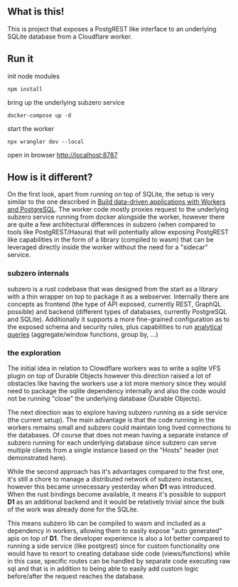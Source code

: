## What is this!

This is project that exposes a PostgREST like interface to an underlying SQLite database from a Cloudflare worker.

## Run it

init node modules
```
npm install
```

bring up the underlying subzero service
```
docker-compose up -d
```

start the worker
```
npx wrangler dev --local
```

open in browser [http://localhost:8787](http://localhost:8787)

## How is it different?

On the first look, apart from running on top of SQLite, the setup is very similar to the one described in [Build data-driven applications with Workers and PostgreSQL](https://developers.cloudflare.com/workers/tutorials/postgres/). The worker code mostly proxies request to the underlying subzero service running from docker alongside the worker, however there are quite a few architectural differences in subzero (when compared to tools like PostgREST/Hasura) that will potentially allow exposing PostgREST like capabilities in the form of a library (compiled to wasm) that can be leveraged directly inside the worker without the need for a "sidecar" service.

### subzero internals
subzero is a rust codebase that was designed from the start as a library with a thin wrapper on top to package it as a webserver. Internally there are concepts as frontend (the type of API exposed, currently REST, GraphQL possible) and backend (different types of databases, currently PostgreSQL and SQLite).
Additionally it supports a more fine-grained configuration as to the exposed schema and security rules, plus capabilities to run [analytical queries](https://docs.subzero.cloud/reference/data/aggregate/) (aggregate/window functions, group by, ...)

### the exploration
The initial idea in relation to Clowdflare workers was to write a sqlite VFS plugin on top of Durable Objects however this direction raised a lot of obstacles like having the workers use a lot more memory since they would need to package the sqlite dependency internally and also the code would not be running "close" the underlying database (Durable Objects).

The next direction was to explore having subzero running as a side service (the current setup). The main advantage is that the code running in the workers remains small and subzero could maintain long lived connections to the databases. Of course that does not mean having a separate instance of subzero running for each underlying database since subzero can serve multiple clients from a single instance based on the "Hosts" header (not demonstrated here).

While the second approach has it's advantages compared to the first one, it's still a chore to manage a distributed network of subzero instances, however this became unnecessary yesterday when **D1** was introduced.
When the rust bindings become available, it means it's possible to support **D1** as an additional backend and it would be relatively trivial since the bulk of the work was already done for the SQLite.

This means subzero lib can be compiled to wasm and included as a dependency in workers, allowing them to easily expose "auto generated" apis on top of **D1**. The developer experience is also a lot better compared to running a side service (like postgrest) since for custom functionality one would have to resort to creating database side code (views/functions) while in this case, specific routes can be handled by separate code executing raw sql and that is in addition to being able to easily add custom logic before/after the request reaches the database.



